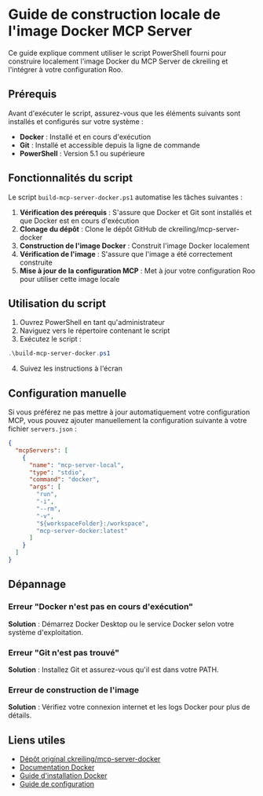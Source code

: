 # Guide de construction locale de l'image Docker MCP Server

Ce guide explique comment utiliser le script PowerShell fourni pour construire localement l'image Docker du MCP Server de ckreiling et l'intégrer à votre configuration Roo.

## Prérequis

Avant d'exécuter le script, assurez-vous que les éléments suivants sont installés et configurés sur votre système :

- **Docker** : Installé et en cours d'exécution
- **Git** : Installé et accessible depuis la ligne de commande
- **PowerShell** : Version 5.1 ou supérieure

## Fonctionnalités du script

Le script `build-mcp-server-docker.ps1` automatise les tâches suivantes :

1. **Vérification des prérequis** : S'assure que Docker et Git sont installés et que Docker est en cours d'exécution
2. **Clonage du dépôt** : Clone le dépôt GitHub de ckreiling/mcp-server-docker
3. **Construction de l'image Docker** : Construit l'image Docker localement
4. **Vérification de l'image** : S'assure que l'image a été correctement construite
5. **Mise à jour de la configuration MCP** : Met à jour votre configuration Roo pour utiliser cette image locale

## Utilisation du script

1. Ouvrez PowerShell en tant qu'administrateur
2. Naviguez vers le répertoire contenant le script
3. Exécutez le script :

```powershell
.\build-mcp-server-docker.ps1
```

4. Suivez les instructions à l'écran

## Configuration manuelle

Si vous préférez ne pas mettre à jour automatiquement votre configuration MCP, vous pouvez ajouter manuellement la configuration suivante à votre fichier `servers.json` :

```json
{
  "mcpServers": [
    {
      "name": "mcp-server-local",
      "type": "stdio",
      "command": "docker",
      "args": [
        "run",
        "-i",
        "--rm",
        "-v",
        "${workspaceFolder}:/workspace",
        "mcp-server-docker:latest"
      ]
    }
  ]
}
```

## Dépannage

### Erreur "Docker n'est pas en cours d'exécution"

**Solution** : Démarrez Docker Desktop ou le service Docker selon votre système d'exploitation.

### Erreur "Git n'est pas trouvé"

**Solution** : Installez Git et assurez-vous qu'il est dans votre PATH.

### Erreur de construction de l'image

**Solution** : Vérifiez votre connexion internet et les logs Docker pour plus de détails.

## Liens utiles

- [Dépôt original ckreiling/mcp-server-docker](https://github.com/ckreiling/mcp-server-docker)
- [Documentation Docker](https://docs.docker.com/)
- [Guide d'installation Docker](./INSTALLATION.md)
- [Guide de configuration](./CONFIGURATION.md)
